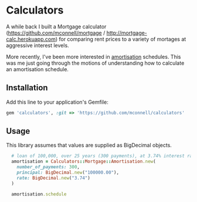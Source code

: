 # Calculators

A while back I built a Mortgage calculator (https://github.com/mconnell/mortgage / http://mortgage-calc.herokuapp.com) for comparing rent prices to a variety of mortages at aggressive interest levels.

More recently, I've been more interested in [amortisation](https://en.wikipedia.org/wiki/Amortization) schedules. This was me just going through the motions of understanding how to calculate an amortisation schedule.


## Installation

Add this line to your application's Gemfile:

```ruby
gem 'calculators', :git => 'https://github.com/mconnell/calculators'
```

## Usage

This library assumes that values are supplied as BigDecimal objects.

```ruby
  # loan of 100,000, over 25 years (300 payments), at 3.74% interest rate:
  amortisation = Calculators::Mortgage::Amortisation.new(
    number_of_payments: 300,
    principal: BigDecimal.new("100000.00"),
    rate: BigDecimal.new("3.74")
  )

  amortisation.schedule
```
